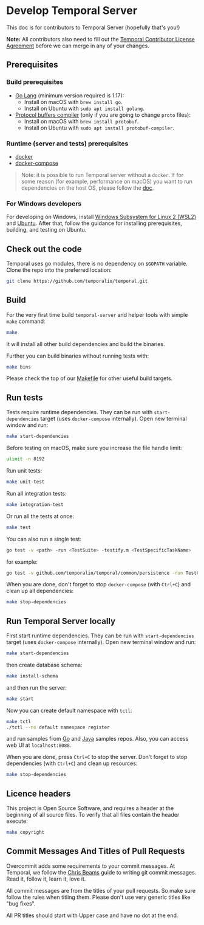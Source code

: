 # Develop Temporal Server
This doc is for contributors to Temporal Server (hopefully that's you!)

**Note:** All contributors also need to fill out the [Temporal Contributor License Agreement](https://gist.github.com/samarabbas/7dcd41eb1d847e12263cc961ccfdb197) before we can merge in any of your changes.

## Prerequisites

### Build prerequisites 
* [Go Lang](https://golang.org/) (minimum version required is 1.17):
  - Install on macOS with `brew install go`.
  - Install on Ubuntu with `sudo apt install golang`.
* [Protocol buffers compiler](https://github.com/protocolbuffers/protobuf/) (only if you are going to change `proto` files):
  - Install on macOS with `brew install protobuf`.
  - Install on Ubuntu with `sudo apt install protobuf-compiler`.

### Runtime (server and tests) prerequisites
* [docker](https://docs.docker.com/engine/install/)
* [docker-compose](https://docs.docker.com/compose/install/)

> Note: it is possible to run Temporal server without a `docker`. If for some reason (for example, performance on macOS)
> you want to run dependencies on the host OS, please follow the [doc](develop/docs/run_dependencies_host.md).

### For Windows developers
For developing on Windows, install [Windows Subsystem for Linux 2 (WSL2)](https://aka.ms/wsl) and [Ubuntu](https://docs.microsoft.com/en-us/windows/wsl/install-win10#step-6---install-your-linux-distribution-of-choice). After that, follow the guidance for installing prerequisites, building, and testing on Ubuntu.

## Check out the code
Temporal uses go modules, there is no dependency on `$GOPATH` variable. Clone the repo into the preferred location:
```bash
git clone https://github.com/temporalio/temporal.git
```

## Build
For the very first time build `temporal-server` and helper tools with simple `make` command: 
```bash
make
```

It will install all other build dependencies and build the binaries.

Further you can build binaries without running tests with:
```bash
make bins
```

Please check the top of our [Makefile](Makefile) for other useful build targets.

## Run tests
Tests require runtime dependencies. They can be run with `start-dependencies` target (uses `docker-compose` internally). Open new terminal window and run:
```bash
make start-dependencies
```

Before testing on macOS, make sure you increase the file handle limit:
```bash
ulimit -n 8192
```

Run unit tests:
```bash
make unit-test
```

Run all integration tests:
```bash
make integration-test
```

Or run all the tests at once:
```bash
make test
```

You can also run a single test:
```bash
go test -v <path> -run <TestSuite> -testify.m <TestSpecificTaskName>
```
for example:
```bash
go test -v github.com/temporalio/temporal/common/persistence -run TestCassandraPersistenceSuite -testify.m TestPersistenceStartWorkflow
```

When you are done, don't forget to stop `docker-compose` (with `Ctrl+C`) and clean up all dependencies:
```bash
make stop-dependencies
```

## Run Temporal Server locally
First start runtime dependencies. They can be run with `start-dependencies` target (uses `docker-compose` internally). Open new terminal window and run:
```bash
make start-dependencies
```

then create database schema:
```bash
make install-schema
```
and then run the server:
```bash
make start
```

Now you can create default namespace with `tctl`:
```bash
make tctl
./tctl --ns default namespace register
```
and run samples from [Go](https://github.com/temporalio/samples-go) and [Java](https://github.com/temporalio/samples-java) samples repos. Also, you can access web UI at `localhost:8088`.

When you are done, press `Ctrl+C` to stop the server. Don't forget to stop dependencies (with `Ctrl+C`) and clean up resources:
```bash
make stop-dependencies
```

## Licence headers
This project is Open Source Software, and requires a header at the beginning of
all source files. To verify that all files contain the header execute:
```bash
make copyright
```

## Commit Messages And Titles of Pull Requests
Overcommit adds some requirements to your commit messages. At Temporal, we follow the
[Chris Beams](http://chris.beams.io/posts/git-commit/) guide to writing git
commit messages. Read it, follow it, learn it, love it.

All commit messages are from the titles of your pull requests. So make sure follow the rules when titling them. 
Please don't use very generic titles like "bug fixes". 

All PR titles should start with Upper case and have no dot at the end.

